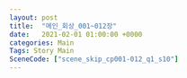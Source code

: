 ```yaml
---
layout: post
title:  "메인_회상_001~012장"
date:   2021-02-01 01:00:00 +0000
categories: Main
Tags: Story Main
SceneCode: ["scene_skip_cp001-012_q1_s10"]
---
```

